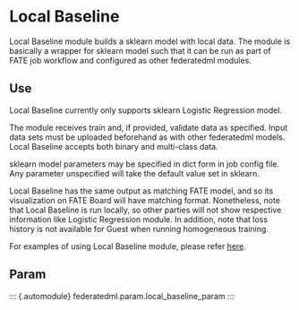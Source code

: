 Local Baseline
==============

Local Baseline module builds a sklearn model with local data. The module
is basically a wrapper for sklearn model such that it can be run as part
of FATE job workflow and configured as other federatedml modules.

Use
---

Local Baseline currently only supports sklearn Logistic Regression
model.

The module receives train and, if provided, validate data as specified.
Input data sets must be uploaded beforehand as with other federatedml
models. Local Baseline accepts both binary and multi-class data.

sklearn model parameters may be specified in dict form in job config
file. Any parameter unspecified will take the default value set in
sklearn.

Local Baseline has the same output as matching FATE model, and so its
visualization on FATE Board will have matching format. Nonetheless, note
that Local Baseline is run locally, so other parties will not show
respective information like Logistic Regression module. In addition,
note that loss history is not available for Guest when running
homogeneous training.

For examples of using Local Baseline module, please refer
[here](../../../examples/pipeline/local_baseline).

Param
-----

::: {.automodule}
federatedml.param.local\_baseline\_param
:::
